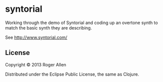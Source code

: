 # syntorial

Working through the demo of Syntorial and coding up an overtone synth
to match the basic synth they are describing.

See http://www.syntorial.com/

## License

Copyright © 2013 Roger Allen

Distributed under the Eclipse Public License, the same as Clojure.
